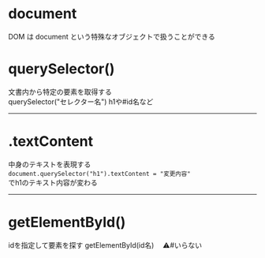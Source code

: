 # document
DOM は document という特殊なオブジェクトで扱うことができる

# querySelector()
文書内から特定の要素を取得する  
querySelector("セレクター名") h1や#id名など
***

# .textContent
中身のテキストを表現する    
`document.querySelector("h1").textContent = "変更内容"`   
でh1のテキスト内容が変わる
***

# getElementById() 
idを指定して要素を探す
getElementById(id名) 　⚠️#いらない
